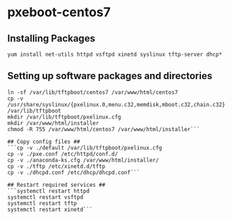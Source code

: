 # pxeboot-centos7

## Installing Packages ##
```yum install net-utils httpd vsftpd xinetd syslinux tftp-server dhcp*```

## Setting up software packages and directories ##
```mount -o loop  /dev/cdrom /var/lib/tftpboot/centos7
ln -sf /var/lib/tftpboot/centos7 /var/www/html/centos7
cp -v /usr/share/syslinux/{pxelinux.0,menu.c32,memdisk,mboot.c32,chain.c32} /var/lib/tftpboot
mkdir /var/lib/tftpboot/pxelinux.cfg
mkdir /var/www/html/installer
chmod -R 755 /var/www/html/centos7 /var/www/html/installer```

## Copy config files ##
```cp -v ./default /var/lib/tftpboot/pxelinux.cfg
cp -v ./pxe.conf /etc/httpd/conf.d/
cp -v ./anaconda-ks.cfg /var/www/html/installer/
cp -v ./tftp /etc/xinetd.d/tftp
cp -v ./dhcpd.conf /etc/dhcp/dhcpd.conf```

## Restart required services ##
```systemctl restart httpd
systemctl restart vsftpd
systemctl restart tftp
systemctl restart xinetd```
